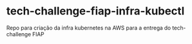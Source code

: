 # tech-challenge-fiap-infra-kubectl
Repo para criação da infra kubernetes na AWS para a entrega do tech-challenge FIAP
